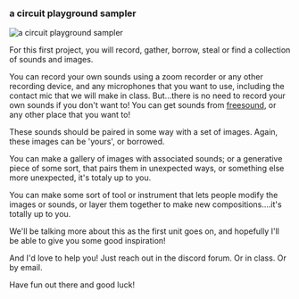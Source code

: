 ### a circuit playground sampler

<img src='https://res.cloudinary.com/chris-kubick/image/upload/v1631224416/NewImage66_kljsa7.png' alt='a circuit playground sampler'>

For this first project, you will record, gather, borrow, steal or find a collection of sounds and images.

You can record your own sounds using a zoom recorder or any other recording device, and any microphones that you want to use, including the contact mic that we will make in class. But...there is no need to record your own sounds if you don't want to! You can get sounds from <a href='https://freesound.org/'>freesound</a>, or any other place that you want to!

These sounds should be paired in some way with a set of images.  Again, these images can be 'yours', or borrowed. 

You can make a gallery of images with associated sounds; or a generative piece of some sort, that pairs them in unexpected ways, or something else more unexpected, it's totaly up to you.

You can make some sort of tool or instrument that lets people modify the images or sounds, or layer them together to make new compositions....it's totally up to you.

We'll be talking more about this as the first unit goes on, and hopefully I'll be able to give you some good inspiration!

And I'd love to help you! Just reach out in the discord forum. Or in class. Or by email.

Have fun out there and good luck!
